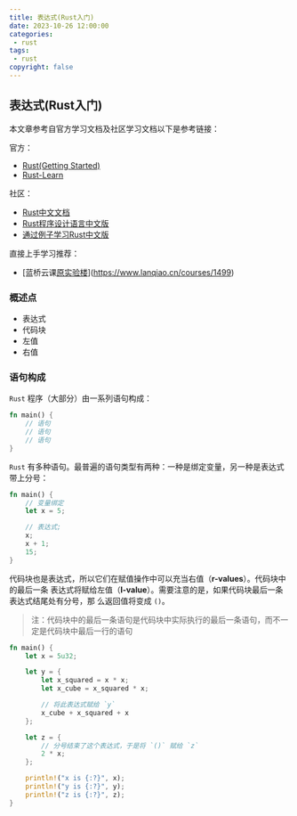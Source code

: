 ```yaml
---
title: 表达式(Rust入门)
date: 2023-10-26 12:00:00
categories: 
 - rust
tags: 
 - rust
copyright: false
---
```


## 表达式(Rust入门)

本文章参考自官方学习文档及社区学习文档以下是参考链接：

官方：
- [Rust(Getting Started)](https://www.rust-lang.org/learn/get-started)
- [Rust-Learn](https://www.rust-lang.org/learn)

社区：
- [Rust中文文档](https://rustwiki.org/docs/)
- [Rust程序设计语言中文版](https://rustwiki.org/zh-CN/book/)
- [通过例子学习Rust中文版](https://rustwiki.org/zh-CN/rust-by-example/index.html)

直接上手学习推荐：

- [蓝桥云课[原实验楼](通过例子学`Rust`)](https://www.lanqiao.cn/courses/1499)

### 概述点

- 表达式
- 代码块
- 左值
- 右值

### 语句构成

`Rust` 程序（大部分）由一系列语句构成：

```rust
fn main() {
    // 语句
    // 语句
    // 语句
}
```

`Rust` 有多种语句。最普遍的语句类型有两种：一种是绑定变量，另一种是表达式带上分号：

```rust
fn main() {
    // 变量绑定
    let x = 5;

    // 表达式;
    x;
    x + 1;
    15;
}
```

代码块也是表达式，所以它们在赋值操作中可以充当右值（**r-values**）。代码块中的最后一条 表达式将赋给左值（**l-value**）。需要注意的是，如果代码块最后一条表达式结尾处有分号，那 么返回值将变成 `()`。

> 注：代码块中的最后一条语句是代码块中实际执行的最后一条语句，而不一定是代码块中最后一行的语句

```rust
fn main() {
    let x = 5u32;

    let y = {
        let x_squared = x * x;
        let x_cube = x_squared * x;

        // 将此表达式赋给 `y`
        x_cube + x_squared + x
    };

    let z = {
        // 分号结束了这个表达式，于是将 `()` 赋给 `z`
        2 * x;
    };

    println!("x is {:?}", x);
    println!("y is {:?}", y);
    println!("z is {:?}", z);
}
```